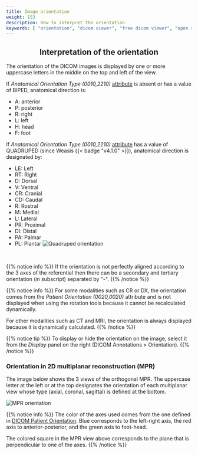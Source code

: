 ```yaml
---
title: Image orientation
weight: 153
description: How to interpret the orientation
keywords: [ "orientation", "dicom viewer", "free dicom viewer", "open source dicom viewer" ]
---
```


## <center>Interpretation of the orientation</center>

The orientation of the DICOM images is displayed by one or more uppercase letters in the middle on the top and left of the view.

If _Anatomical Orientation Type (0010,2210)_ [attribute](../tags/) is absent or has a value of BIPED, anatomical direction is:

* A: anterior
* P: posterior
* R: right
* L: left
* H: head
* F: foot

If _Anatomical Orientation Type (0010,2210)_ [attribute](../tags/) has a value of QUADRUPED (since Weasis {{< badge "v4.1.0" >}}), anatomical direction is designated by:
* LE: Left
* RT: Right
* D: Dorsal
* V: Ventral
* CR: Cranial
* CD: Caudal
* R: Rostral
* M: Medial
* L: Lateral
* PR: Proximal
* DI: Distal
* PA: Palmar
* PL: Plantar
![Quadruped orientation](/tuto/quadruped-orientation.jpg?classes=shadow)
<br>

{{% notice info %}}
If the orientation is not perfectly aligned according to the 3 axes of the referential then there can be a secondary and tertiary orientation (in subscript) separated by "-".
{{% /notice %}}

{{% notice info %}}
For some modalities such as CR or DX, the orientation comes from the _Patient Orientation (0020,0020)_ attribute and is not displayed when using the rotation tools because it cannot be recalculated dynamically.

For other modalities such as CT and MRI, the orientation is always displayed because it is dynamically calculated.
{{% /notice %}}

{{% notice tip %}}
To display or hide the orientation on the image, select it from the _Display_ panel on the right (DICOM Annotations > Orientation).
{{% /notice %}}


### Orientation in 2D multiplanar reconstruction (MPR)

The image below shows the 3 views of the orthogonal MPR. The uppercase letter at the left or at the top designates the orientation of each multiplanar view whose type (axial, coronal, sagittal) is defined at the bottom.

![MPR orientation](/tuto/mpr-orientation.jpg?classes=shadow)
<br>

{{% notice info %}}
The color of the axes used comes from the one defined in [DICOM Patient Orientation](https://dicom.nema.org/medical/dicom/current/output/chtml/part17/chapter_A.html). Blue corresponds to the left-right axis, the red axis to anterior-posterior, and the green axis to foot-head.

The colored square in the MPR view above corresponds to the plane that is perpendicular to one of the axes.
{{% /notice %}}



